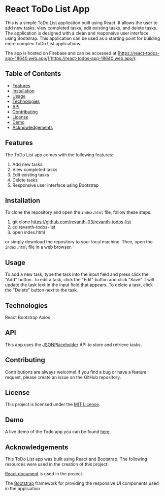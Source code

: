 # React ToDo List App
This is a simple ToDo List application built using React. It allows the user to add new tasks, view completed tasks, edit existing tasks, and delete tasks. The application is designed with a clean and responsive user interface using Bootstrap. This application can be used as a starting point for building more complex ToDo List applications.

The app is hosted on Firebase and can be accessed at [https://react-todos-app-18640.web.app/](https://react-todos-app-18640.web.app/).


## Table of Contents

- [Features](#features)
- [Installation](#installation)
- [Usage](#usage)
- [Technologies](#technologies)
- [API](#api)
- [Contributing](#contributing)
- [License](#license)
- [Demo](#demo)
- [Acknowledgements](#acknowledgements)

## Features
The ToDo List app comes with the following features:

1. Add new tasks
2. View completed tasks
3. Edit existing tasks
4. Delete tasks
5. Responsive user interface using Bootstrap


## Installation
To clone the repository and open the `index.html` file, follow these steps:

1. git clone https://github.com/revanth-03/revanth-todos-list
2. cd revanth-todos-list
3. open index.html

 or simply download the repository to your local machine. Then, open the `index.html` file in a web browser.<br>


## Usage
To add a new task, type the task into the input field and press  click the "Add" button. To edit a task, click the "Edit" button and click "Save" it will update the task text in the input field that appears. To delete a task, click the "Delete" button next to the task.

## Technologies
 React
 Bootstrap
 Axios

## API
 This app uses the [JSONPlaceholder](https://jsonplaceholder.typicode.com/) API to store and retrieve tasks.


## Contributing

 Contributions are always welcome! If you find a bug or have a feature request, please create an issue on the GitHub repository.

## License

This project is licensed under the [MIT License](https://opensource.org/licenses/MIT).

## Demo

A live demo of the Todo app you can be found [here](https://youtu.be/Wg7t5caGSqM).

## Acknowledgements
This ToDo List app was built using React and Bootstrap. The following resources were used in the creation of this project:

[React document](https://reactjs.org/docs/getting-started.html) is used in the project.

The [Bootstrap](https://getbootstrap.com/docs/5.0/getting-started/introduction/) framework for providing the responsive UI components used in the application


